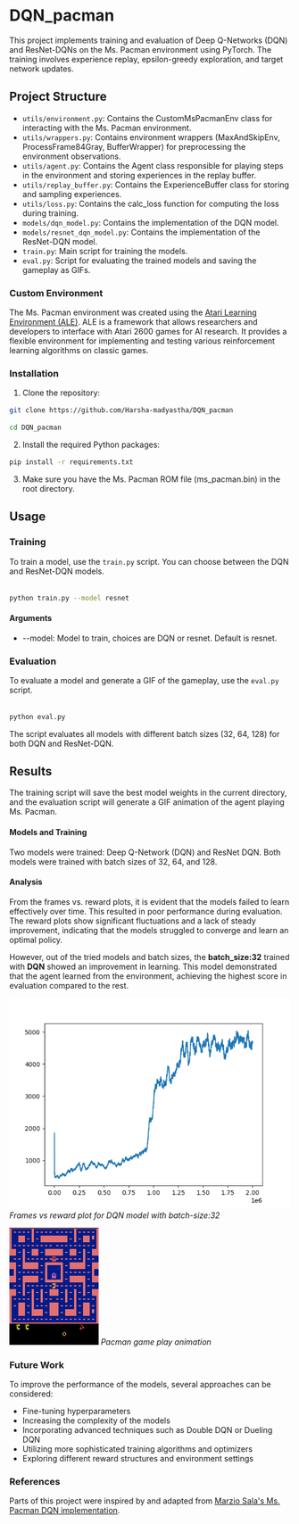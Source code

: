 # DQN_pacman
This project implements training and evaluation of Deep Q-Networks (DQN) and ResNet-DQNs on the Ms. Pacman environment using PyTorch. The training involves experience replay, epsilon-greedy exploration, and target network updates.

## Project Structure
* `utils/environment.py`: Contains the CustomMsPacmanEnv class for interacting with the Ms. Pacman environment.
* `utils/wrappers.py`: Contains environment wrappers (MaxAndSkipEnv, ProcessFrame84Gray, BufferWrapper) for preprocessing the environment observations.
* `utils/agent.py`: Contains the Agent class responsible for playing steps in the environment and storing experiences in the replay buffer.
* `utils/replay_buffer.py`: Contains the ExperienceBuffer class for storing and sampling experiences.
* `utils/loss.py`: Contains the calc_loss function for computing the loss during training.
*  `models/dqn_model.py`: Contains the implementation of the DQN model.
* `models/resnet_dqn_model.py`: Contains the implementation of the ResNet-DQN model.
* `train.py`: Main script for training the models.
* `eval.py`: Script for evaluating the trained models and saving the gameplay as GIFs.

### Custom Environment

The Ms. Pacman environment was created using the [Atari Learning Environment (ALE)](https://github.com/Farama-Foundation/Arcade-Learning-Environment). ALE is a framework that allows researchers and developers to interface with Atari 2600 games for AI research. It provides a flexible environment for implementing and testing various reinforcement learning algorithms on classic games.

### Installation
1. Clone the repository:
```bash 
git clone https://github.com/Harsha-madyastha/DQN_pacman
```
```bash 
cd DQN_pacman
```
2. Install the required Python packages:

```bash
pip install -r requirements.txt
```
3. Make sure you have the Ms. Pacman ROM file (ms_pacman.bin) in the root directory.

## Usage
### Training

To train a model, use the `train.py` script. You can choose between the DQN and ResNet-DQN models.

```bash

python train.py --model resnet
```

#### Arguments
* --model: Model to train, choices are DQN or resnet. Default is resnet.

### Evaluation

To evaluate a model and generate a GIF of the gameplay, use the `eval.py` script.

```bash

python eval.py
```

The script evaluates all models with different batch sizes (32, 64, 128) for both DQN and ResNet-DQN.

## Results

The training script will save the best model weights in the current directory, and the evaluation script will generate a GIF animation of the agent playing Ms. Pacman.

#### Models and Training
Two models were trained: Deep Q-Network (DQN) and ResNet DQN. Both models were trained with batch sizes of 32, 64, and 128.

#### Analysis
From the frames vs. reward plots, it is evident that the models failed to learn effectively over time. This resulted in poor performance during evaluation. The reward plots show significant fluctuations and a lack of steady improvement, indicating that the models struggled to converge and learn an optimal policy.

However, out of the tried models and batch sizes, the **batch_size:32** trained with **DQN** showed an improvement in learning. This model demonstrated that the agent learned from the environment, achieving the highest score in evaluation compared to the rest.

![Frames vs reward plot for DQN model with batch-size:32](training_episodes/best_model_DQN_32.png)
*Frames vs reward plot for DQN model with batch-size:32*

![Pacman game play animation](results/animation_dqn_32.gif)
*Pacman game play animation*

### Future Work
To improve the performance of the models, several approaches can be considered:
* Fine-tuning hyperparameters
* Increasing the complexity of the models
* Incorporating advanced techniques such as Double DQN or Dueling DQN
* Utilizing more sophisticated training algorithms and optimizers
* Exploring different reward structures and environment settings

### References

Parts of this project were inspired by and adapted from [Marzio Sala's Ms. Pacman DQN implementation](https://marziosala.github.io/ms-pacman/).
